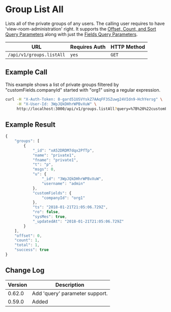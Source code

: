 # Group List All

Lists all of the private groups of any users. The calling user requires to have 'view-room-administration' right. It supports the [Offset, Count, and Sort Query Parameters](../../offset-and-count-and-sort-info.md) along with just the [Fields Query Parameters](../../query-and-fields-info.md).

| URL                      | Requires Auth | HTTP Method |
| ------------------------ | ------------- | ----------- |
| `/api/v1/groups.listAll` | `yes`         | `GET`       |

## Example Call

This example shows a list of private groups filtered by "customFields.companyId" started with "org1" using a regular expression.

```bash
curl -H "X-Auth-Token: 8-gard51USVYskZ7AAqFF3SZuwg24VIdn9-HchYersg" \
     -H "X-User-Id: 3WpJQkDHhrWPBvXuW" \
     http://localhost:3000/api/v1/groups.listAll?query=%7B%20%22customFields.companyId%22%3A%20%7B%20%22%24regex%22%3A%20%22%5Eorg1%22%7D%20%7D
```

## Example Result

```javascript
{
    "groups": [
        {
            "_id": "xA52DRDM7dqx2PfTp",
            "name": "private1",
            "fname": "private1",
            "t": "p",
            "msgs": 0,
            "u": {
                "_id": "3WpJQkDHhrWPBvXuW",
                "username": "admin"
            },
            "customFields": {
                "companyId": "org1"
            },
            "ts": "2018-01-21T21:05:06.729Z",
            "ro": false,
            "sysMes": true,
            "_updatedAt": "2018-01-21T21:05:06.729Z"
        }
    ],
    "offset": 0,
    "count": 1,
    "total": 1,
    "success": true
}
```

## Change Log

| Version | Description                    |
| ------- | ------------------------------ |
| 0.62.0  | Add 'query' parameter support. |
| 0.59.0  | Added                          |

